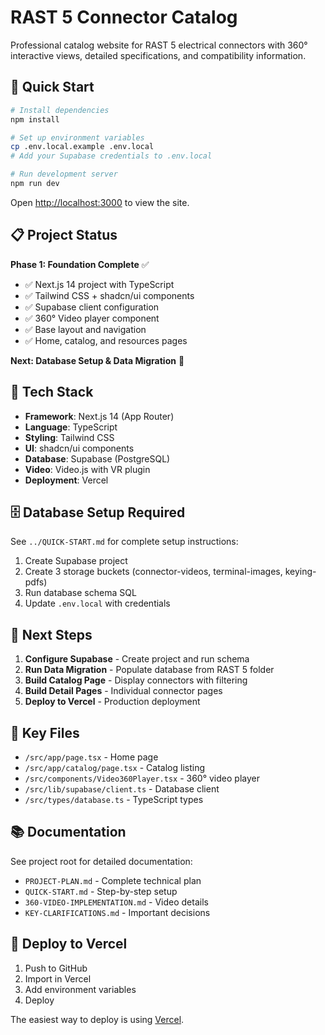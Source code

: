 # RAST 5 Connector Catalog

Professional catalog website for RAST 5 electrical connectors with 360° interactive views, detailed specifications, and compatibility information.

## 🚀 Quick Start

```bash
# Install dependencies
npm install

# Set up environment variables
cp .env.local.example .env.local
# Add your Supabase credentials to .env.local

# Run development server
npm run dev
```

Open [http://localhost:3000](http://localhost:3000) to view the site.

## 📋 Project Status

**Phase 1: Foundation Complete** ✅
- ✅ Next.js 14 project with TypeScript
- ✅ Tailwind CSS + shadcn/ui components
- ✅ Supabase client configuration
- ✅ 360° Video player component
- ✅ Base layout and navigation
- ✅ Home, catalog, and resources pages

**Next: Database Setup & Data Migration** 🚧

## 🔧 Tech Stack

- **Framework**: Next.js 14 (App Router)
- **Language**: TypeScript
- **Styling**: Tailwind CSS
- **UI**: shadcn/ui components
- **Database**: Supabase (PostgreSQL)
- **Video**: Video.js with VR plugin
- **Deployment**: Vercel

## 🗄️ Database Setup Required

See `../QUICK-START.md` for complete setup instructions:

1. Create Supabase project
2. Create 3 storage buckets (connector-videos, terminal-images, keying-pdfs)
3. Run database schema SQL
4. Update `.env.local` with credentials

## 🎯 Next Steps

1. **Configure Supabase** - Create project and run schema
2. **Run Data Migration** - Populate database from RAST 5 folder
3. **Build Catalog Page** - Display connectors with filtering
4. **Build Detail Pages** - Individual connector pages
5. **Deploy to Vercel** - Production deployment

## 📁 Key Files

- `/src/app/page.tsx` - Home page
- `/src/app/catalog/page.tsx` - Catalog listing
- `/src/components/Video360Player.tsx` - 360° video player
- `/src/lib/supabase/client.ts` - Database client
- `/src/types/database.ts` - TypeScript types

## 📚 Documentation

See project root for detailed documentation:
- `PROJECT-PLAN.md` - Complete technical plan
- `QUICK-START.md` - Step-by-step setup
- `360-VIDEO-IMPLEMENTATION.md` - Video details
- `KEY-CLARIFICATIONS.md` - Important decisions

## 🚢 Deploy to Vercel

1. Push to GitHub
2. Import in Vercel
3. Add environment variables
4. Deploy

The easiest way to deploy is using [Vercel](https://vercel.com/new).
